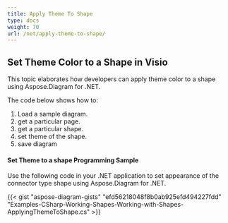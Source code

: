 ```yaml
---
title: Apply Theme To Shape
type: docs
weight: 70
url: /net/apply-theme-to-shape/
---
```


## **Set Theme Color to a Shape in Visio**
This topic elaborates how developers can apply theme color to a shape using Aspose.Diagram for .NET.

The code below shows how to:

1. Load a sample diagram.
1. get a particular page.
1. get a particular shape.
1. set theme of the shape.
1. save diagram
#### **Set Theme to a shape Programming Sample**
Use the following code in your .NET application to set appearance of the connector type shape using Aspose.Diagram for .NET.

{{< gist "aspose-diagram-gists" "efd56218048f8b0ab925efd494227fdd" "Examples-CSharp-Working-Shapes-Working-with-Shapes-ApplyingThemeToShape.cs" >}}
